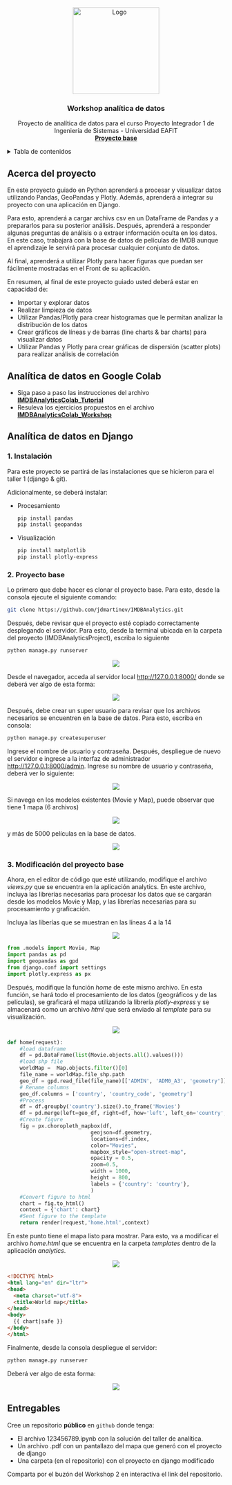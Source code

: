 <a name="readme-top"></a>

<!-- PROJECT LOGO -->
<br />
<div align="center">
  <a href="https://github.com/othneildrew/Best-README-Template">
    <img src="images/logo.png" alt="Logo" width="200" height="200">
  </a>

  <h3 align="center">Workshop analítica de datos</h3>

  <p align="center">
    Proyecto de analítica de datos para el curso Proyecto Integrador 1 de Ingeniería de Sistemas - Universidad EAFIT
    <br />
    <a href=IMDBAnalyticsProject><strong>Proyecto base </strong></a>
    <br />
  </p>
</div>

<!-- TABLE OF CONTENTS -->
<details>
  <summary>Tabla de contenidos</summary>
  <ol>
    <li><a href="#acerca-del-proyecto">Acerca del proyecto</a></li>
    <li><a href="#analítica-de-datos-en-google-colab">Analítica de datos en google colab</a></li>
    <li><a href="#analítica-de-datos-en-django">Analítica de datos en django</a></li>
    <li><a href="#entregables">Entregables</a></li>
  </ol>
</details>


<!-- ABOUT THE PROJECT -->
## **Acerca del proyecto**

En este proyecto guiado en Python aprenderá a procesar y visualizar datos utilizando Pandas, GeoPandas y Plotly. Además, aprenderá a integrar su proyecto con una aplicación en Django. 

Para esto, aprenderá a cargar archivs csv en un DataFrame de Pandas y a prepararlos para su posterior análisis. Después, aprenderá a responder algunas preguntas de análisis o a extraer información oculta en los datos. En este caso, trabajará con la base de datos de películas de IMDB aunque el aprendizaje le servirá para procesar cualquier conjunto de datos.

Al final, aprenderá a utilizar Plotly para hacer figuras que puedan ser fácilmente mostradas en el Front de su aplicación. 

En resumen, al final de este proyecto guiado usted deberá estar en capacidad de:

- Importar y explorar datos
- Realizar limpieza de datos
- Utilizar Pandas/Plotly para crear histogramas que le permitan analizar la distribución de los datos
- Crear gráficos de líneas y de barras (line charts & bar charts) para visualizar datos
- Utilizar Pandas y Plotly para crear gráficas de dispersión (scatter plots) para realizar análisis de correlación


## **Analítica de datos en Google Colab**

- Siga paso a paso las instrucciones del archivo <a href=IMDBAnalyticsColab/IMDBAnalyticsColab_Tutorial.ipynb><strong>IMDBAnalyticsColab_Tutorial </strong></a>
- Resuleva los ejercicios propuestos en el archivo <a href=IMDBAnalyticsColab/IMDBAnalyticsColab_Workshop.ipynb><strong>IMDBAnalyticsColab_Workshop </strong></a>
<!-- Analítica de datos en django -->
## **Analítica de datos en Django**

### 1. Instalación

Para este proyecto se partirá de las instalaciones que se hicieron para el taller 1 (django & git). 

Adicionalmente, se deberá instalar:

- Procesamiento 
  ```sh
  pip install pandas 
  pip install geopandas
  ```
- Visualización 
  ```sh
  pip install matplotlib
  pip install plotly-express
  ```

### 2. Proyecto base

Lo primero que debe hacer es clonar el proyecto base. Para esto, desde la consola ejecute el siguiente comando:

```sh
git clone https://github.com/jdmartinev/IMDBAnalytics.git
```

Después, debe revisar que el proyecto esté copiado correctamente desplegando el servidor. Para esto, desde la terminal ubicada en la carpeta del proyecto (IMDBAnalyticsProject), escriba lo siguiente

  ```sh
  python manage.py runserver  
  ```
 <div align="center">
  <a>
    <img src="images/console1.png">
  </a>
  </div>
  
Desde el navegador, acceda al servidor local http://127.0.0.1:8000/ donde se deberá ver algo de esta forma:

 <div align="center">
  <a>
    <img src="images/server1.png" >
  </a>
  </div>


Después, debe crear un super usuario para revisar que los archivos necesarios se encuentren en la base de datos.
Para esto, escriba en consola:

  ```sh
  python manage.py createsuperuser   
  ```

Ingrese el nombre de usuario y contraseña. Después, despliegue de nuevo el servidor e ingrese a la interfaz de administrador http://127.0.0.1:8000/admin.
Ingrese su nombre de usuario y contraseña, deberá ver lo siguiente:

 <div align="center">
  <a>
    <img src="images/serveradmin_1.png">
  </a>
  </div>

Si navega en los modelos existentes (Movie y Map), puede observar que tiene 1 mapa (6 archivos)

 <div align="center">
  <a>
    <img src="images/serveradmin_map.png" >
  </a>
  </div>
  
 y más de 5000 películas en la base de datos.
  
  <div align="center">
  <a>
    <img src="images/serveradmin_movie.png" >
  </a>
  </div>
  
### 3. Modificación del proyecto base

Ahora, en el editor de código que esté utilizando, modifique el archivo _views.py_ que se encuentra en la aplicación analytics. En este archivo, incluya las librerías necesarias para procesar los datos que se cargarán desde los modelos Movie y Map, y las librerías necesarias para su procesamiento y graficación.

Incluya las liberías que se muestran en las líneas 4 a la 14

  <div align="center">
  <a>
    <img src="images/views11.png" >
  </a>
  </div>

```python
from .models import Movie, Map
import pandas as pd
import geopandas as gpd
from django.conf import settings
import plotly.express as px
```

Después, modifique la función _home_ de este mismo archivo. En esta función, se hará todo el procesamiento de los datos (geográficos y de las películas), se graficará el mapa utilizando la librería _plotly-express_ y se almacenará como un archivo _html_ que será enviado al _template_ para su visualización.

  <div align="center">
  <a>
    <img src="images/viewshome_prep.png" >
  </a>
  </div>

```python
def home(request):
    #load dataframe
    df = pd.DataFrame(list(Movie.objects.all().values()))
    #load shp file
    worldMap =  Map.objects.filter()[0]
    file_name = worldMap.file_shp.path
    geo_df = gpd.read_file(file_name)[['ADMIN', 'ADM0_A3', 'geometry']]
    # Rename columns
    geo_df.columns = ['country', 'country_code', 'geometry']    
    #Process
    df = df.groupby('country').size().to_frame('Movies')
    df = pd.merge(left=geo_df, right=df, how='left', left_on='country', right_on='country')
    #Create figure
    fig = px.choropleth_mapbox(df,
                           geojson=df.geometry,
                           locations=df.index,
                           color="Movies",
                           mapbox_style="open-street-map",
                           opacity = 0.5,
                           zoom=0.5,
                           width = 1000,
                           height = 800,
                           labels = {'country': 'country'},
                           )
    #Convert figure to html                               
    chart = fig.to_html()
    context = {'chart': chart}
    #Sent figure to the template
    return render(request,'home.html',context)
```

En este punto tiene el mapa listo para mostrar. Para esto, va a modificar el archivo _home.html_ que se encuentra en la carpeta _templates_ dentro de la aplicación _analytics_. 


  <div align="center">
  <a>
    <img src="images/home.png" >
  </a>
  </div>

```html
<!DOCTYPE html>
<html lang="en" dir="ltr">
<head>
  <meta charset="utf-8">
  <title>World map</title>
</head>
<body>
  {{ chart|safe }}
</body>
</html>
```

Finalmente, desde la consola despliegue el servidor:

```sh
python manage.py runserver  
```

Deberá ver algo de esta forma:

  <div align="center">
  <a>
    <img src="images/map.png" >
  </a>
  </div>


## **Entregables**  

Cree un repositorio **público** en ```github``` donde tenga:

- El archivo 123456789.ipynb con la solución del taller de analítica.
- Un archivo .pdf con un pantallazo del mapa que generó con el proyecto de django
- Una carpeta (en el repositorio) con el proyecto en django modificado

Comparta por el buzón del Workshop 2 en interactiva el link del repositorio.








